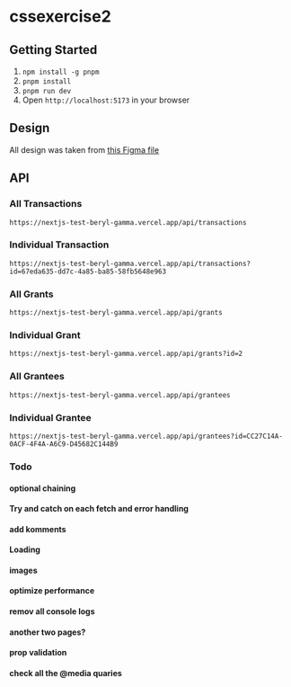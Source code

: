 # cssexercise2

## Getting Started

1. `npm install -g pnpm`
1. `pnpm install`
1. `pnpm run dev`
1. Open `http://localhost:5173` in your browser

## Design

All design was taken from [this Figma file](https://www.figma.com/design/eWP1AMJzYWDDTbxzkSu4Bg/dYdX-Grants?node-id=2352-27386&node-type=frame&t=3Vl1AzANGAishmmk-0)

## API

### All Transactions

`https://nextjs-test-beryl-gamma.vercel.app/api/transactions`

### Individual Transaction

`https://nextjs-test-beryl-gamma.vercel.app/api/transactions?id=67eda635-dd7c-4a85-ba85-58fb5648e963`

### All Grants

`https://nextjs-test-beryl-gamma.vercel.app/api/grants`

### Individual Grant

`https://nextjs-test-beryl-gamma.vercel.app/api/grants?id=2`

### All Grantees

`https://nextjs-test-beryl-gamma.vercel.app/api/grantees`

### Individual Grantee

`https://nextjs-test-beryl-gamma.vercel.app/api/grantees?id=CC27C14A-0ACF-4F4A-A6C9-D45682C144B9`

### Todo

#### optional chaining

#### Try and catch on each fetch and error handling

#### add komments

#### Loading

#### images

#### optimize performance

#### remov all console logs

#### another two pages?

#### prop validation

#### check all the @media quaries
